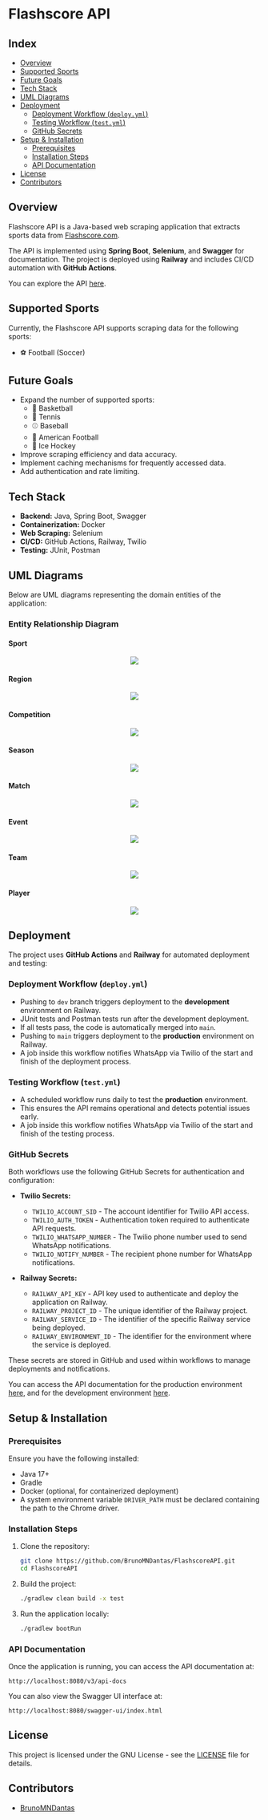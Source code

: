 # Flashscore API

## Index

- [Overview](#overview)
- [Supported Sports](#supported-sports)
- [Future Goals](#future-goals)
- [Tech Stack](#tech-stack)
- [UML Diagrams](#uml-diagrams)
- [Deployment](#deployment)
  - [Deployment Workflow (](#deployment-workflow-deployyml)[`deploy.yml`](#deployment-workflow-deployyml)[)](#deployment-workflow-deployyml)
  - [Testing Workflow (](#testing-workflow-testyml)[`test.yml`](#testing-workflow-testyml)[)](#testing-workflow-testyml)
  - [GitHub Secrets](#github-secrets)
- [Setup & Installation](#setup--installation)
  - [Prerequisites](#prerequisites)
  - [Installation Steps](#installation-steps)
  - [API Documentation](#api-documentation)
- [License](#license)
- [Contributors](#contributors)

## Overview

Flashscore API is a Java-based web scraping application that extracts sports data from [Flashscore.com](https://www.flashscore.com).

The API is implemented using **Spring Boot**, **Selenium**, and **Swagger** for documentation. The project is deployed using **Railway** and includes CI/CD automation with **GitHub Actions**.

You can explore the API [here](https://flashscoreapi-production.up.railway.app/swagger-ui/index.html#/).

## Supported Sports

Currently, the Flashscore API supports scraping data for the following sports:

- ⚽ Football (Soccer)

## Future Goals

- Expand the number of supported sports:
  - 🏀 Basketball
  - 🎾 Tennis
  - ⚾ Baseball
  - 🏈 American Football
  - 🏒 Ice Hockey
- Improve scraping efficiency and data accuracy.
- Implement caching mechanisms for frequently accessed data.
- Add authentication and rate limiting.

## Tech Stack

- **Backend:** Java, Spring Boot, Swagger
- **Containerization:** Docker
- **Web Scraping:** Selenium
- **CI/CD:** GitHub Actions, Railway, Twilio
- **Testing:** JUnit, Postman

## UML Diagrams

Below are UML diagrams representing the domain entities of the application:

### Entity Relationship Diagram

#### Sport
<p align="center">
	<img src = "https://raw.githubusercontent.com/BrunoMNDantas/FlashscoreAPI/master/docs/Sport.png" >
</p>

#### Region
<p align="center">
	<img src = "https://raw.githubusercontent.com/BrunoMNDantas/FlashscoreAPI/master/docs/Region.png" >
</p>

#### Competition
<p align="center">
	<img src = "https://raw.githubusercontent.com/BrunoMNDantas/FlashscoreAPI/master/docs/Competition.png" >
</p>

#### Season
<p align="center">
	<img src = "https://raw.githubusercontent.com/BrunoMNDantas/FlashscoreAPI/master/docs/Season.png" >
</p>

#### Match
<p align="center">
	<img src = "https://raw.githubusercontent.com/BrunoMNDantas/FlashscoreAPI/master/docs/Match.png" >
</p>

#### Event
<p align="center">
	<img src = "https://raw.githubusercontent.com/BrunoMNDantas/FlashscoreAPI/master/docs/Event.png" >
</p>

#### Team
<p align="center">
	<img src = "https://raw.githubusercontent.com/BrunoMNDantas/FlashscoreAPI/master/docs/Team.png" >
</p>

#### Player
<p align="center">
	<img src = "https://raw.githubusercontent.com/BrunoMNDantas/FlashscoreAPI/master/docs/Player.png" >
</p>

## Deployment

The project uses **GitHub Actions** and **Railway** for automated deployment and testing:

### Deployment Workflow (`deploy.yml`)

- Pushing to `dev` branch triggers deployment to the **development** environment on Railway.
- JUnit tests and Postman tests run after the development deployment.
- If all tests pass, the code is automatically merged into `main`.
- Pushing to `main` triggers deployment to the **production** environment on Railway.
- A job inside this workflow notifies WhatsApp via Twilio of the start and finish of the deployment process.

### Testing Workflow (`test.yml`)

- A scheduled workflow runs daily to test the **production** environment.
- This ensures the API remains operational and detects potential issues early.
- A job inside this workflow notifies WhatsApp via Twilio of the start and finish of the testing process.

### GitHub Secrets

Both workflows use the following GitHub Secrets for authentication and configuration:

- **Twilio Secrets:**

  - `TWILIO_ACCOUNT_SID` - The account identifier for Twilio API access.
  - `TWILIO_AUTH_TOKEN` - Authentication token required to authenticate API requests.
  - `TWILIO_WHATSAPP_NUMBER` - The Twilio phone number used to send WhatsApp notifications.
  - `TWILIO_NOTIFY_NUMBER` - The recipient phone number for WhatsApp notifications.

- **Railway Secrets:**

  - `RAILWAY_API_KEY` - API key used to authenticate and deploy the application on Railway.
  - `RAILWAY_PROJECT_ID` - The unique identifier of the Railway project.
  - `RAILWAY_SERVICE_ID` - The identifier of the specific Railway service being deployed.
  - `RAILWAY_ENVIRONMENT_ID` - The identifier for the environment where the service is deployed.

These secrets are stored in GitHub and used within workflows to manage deployments and notifications.

You can access the API documentation for the production environment [here](https://flashscoreapi-production.up.railway.app/swagger-ui/index.html#/), and for the development environment [here](https://flashscoreapi-development.up.railway.app/swagger-ui/index.html#/).

## Setup & Installation

### Prerequisites

Ensure you have the following installed:

- Java 17+
- Gradle
- Docker (optional, for containerized deployment)
- A system environment variable `DRIVER_PATH` must be declared containing the path to the Chrome driver.

### Installation Steps

1. Clone the repository:
   ```sh
   git clone https://github.com/BrunoMNDantas/FlashscoreAPI.git
   cd FlashscoreAPI
   ```
2. Build the project:
   ```sh
   ./gradlew clean build -x test
   ```
3. Run the application locally:
   ```sh
   ./gradlew bootRun
   ```

### API Documentation

Once the application is running, you can access the API documentation at:

```
http://localhost:8080/v3/api-docs
```

You can also view the Swagger UI interface at:

```
http://localhost:8080/swagger-ui/index.html
```

## License

This project is licensed under the GNU License - see the [LICENSE](LICENSE) file for details.

## Contributors

- [BrunoMNDantas](https://github.com/BrunoMNDantas)
